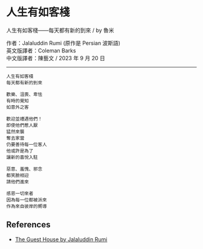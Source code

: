 # 人生有如客棧

人生有如客棧——每天都有新的到來 / by 魯米

作者：Jalaluddin Rumi (原作是 Persian 波斯語)<br>
英文版譯者：Coleman Barks<br>
中文版譯者：陳藝文 / 2023 年 9 月 20 日

---

```text
人生有如客棧
每天都有新的到來

歡樂、沮喪、卑怯
有時的覺知
如意外之客

歡迎並禮遇他們！
即使他們惹人厭
猛然來襲
奪去家當
仍要善待每一位客人
他或許是為了
讓新的喜悅入駐

惡意、羞愧、邪念
都笑臉相迎
請他們進來

感恩一切來者
因為每一位都被派來
作為來自彼岸的嚮導
```

## References
- [The Guest House by Jalaluddin Rumi](s.htm?p=murky_edge)
